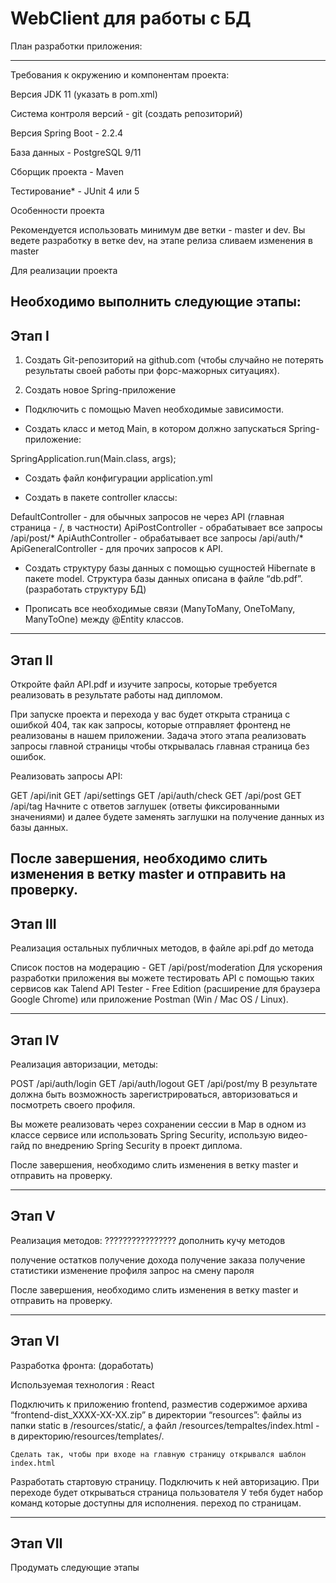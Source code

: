 # WebClient для работы с БД

План разработки приложения:

---------------------------------------------------------------------------------------------------------------------------------------------------------------------------------------------------------------------

Требования к окружению и компонентам проекта:


Версия JDK 11 (указать в pom.xml) 

Система контроля версий - git (создать репозиторий)

Версия Spring Boot - 2.2.4

База данных - PostgreSQL 9/11

Сборщик проекта - Maven

Тестирование* - JUnit 4 или 5


Особенности проекта

Рекомендуется использовать минимум две ветки - master и dev. Вы ведете разработку в ветке dev, на этапе релиза сливаем изменения в master

Для реализации проекта

Необходимо выполнить следующие этапы:
---------------------------------------------------------------------------------------------------------------------------------------------------------------------------------------------------------------------
Этап I
---------------------------------------------------------------------------------------------------------------------------------------------------------------------------------------------------------------------
1. Создать Git-репозиторий на github.com (чтобы случайно не потерять результаты своей работы при форс-мажорных ситуациях).

2. Создать новое Spring-приложение


- Подключить с помощью Maven необходимые зависимости.

- Создать класс и метод Main, в котором должно запускаться Spring-приложение:


SpringApplication.run(Main.class, args);


- Создать файл конфигурации application.yml

- Создать в пакете controller классы:


DefaultController - для обычных запросов не через API (главная страница - /, в частности)
ApiPostController - обрабатывает все запросы /api/post/*
ApiAuthController - обрабатывает все запросы /api/auth/*
ApiGeneralController - для прочих запросов к API.


- Создать структуру базы данных с помощью сущностей Hibernate в пакете model. Структура базы данных описана в файле “db.pdf”. (разработать структуру БД)

- Прописать все необходимые связи (ManyToMany, OneToMany, ManyToOne) между @Entity классов.

---------------------------------------------------------------------------------------------------------------------------------------------------------------------------------------------------------------------
Этап II
---------------------------------------------------------------------------------------------------------------------------------------------------------------------------------------------------------------------
Откройте файл API.pdf и изучите запросы, которые требуется реализовать в результате работы над дипломом.

При запуске проекта и перехода у вас будет открыта страница с ошибкой 404, так как запросы, которые отправляет фронтенд не реализованы в нашем приложении.
Задача этого этапа реализовать запросы главной страницы чтобы открывалась главная страница без ошибок.


Реализовать запросы API:

GET /api/init
GET /api/settings
GET /api/auth/check
GET /api/post
GET /api/tag
Начните с ответов заглушек (ответы фиксированными значениями) и далее будете заменять заглушки на получение данных из базы данных.

После завершения, необходимо слить изменения в ветку master и отправить на проверку.
---------------------------------------------------------------------------------------------------------------------------------------------------------------------------------------------------------------------
Этап III
---------------------------------------------------------------------------------------------------------------------------------------------------------------------------------------------------------------------
Реализация остальных публичных методов, в файле api.pdf до метода

Список постов на модерацию - GET /api/post/moderation
Для ускорения разработки приложения вы можете тестировать API с помощью таких сервисов как Talend API Tester - Free Edition (расширение для браузера Google Chrome) или приложение Postman (Win / Mac OS / Linux).


---------------------------------------------------------------------------------------------------------------------------------------------------------------------------------------------------------------------
Этап IV
---------------------------------------------------------------------------------------------------------------------------------------------------------------------------------------------------------------------

Реализация авторизации, методы:

POST /api/auth/login
GET /api/auth/logout
GET /api/post/my
В результате должна быть возможность зарегистрироваться, авторизоваться и посмотреть своего профиля.

Вы можете реализовать через сохранении сессии в Map в одном из классе сервисе или использовать Spring Security, использую видео-гайд по внедрению Spring Security в проект диплома.

После завершения, необходимо слить изменения в ветку master и отправить на проверку.

 ---------------------------------------------------------------------------------------------------------------------------------------------------------------------------------------------------------------------
Этап V
---------------------------------------------------------------------------------------------------------------------------------------------------------------------------------------------------------------------
Реализация методов: ???????????????? дополнить кучу методов

получение остатков
получение дохода
получение заказа
получение статистики
изменение профиля
запрос на смену пароля


После завершения, необходимо слить изменения в ветку master и отправить на проверку.


---------------------------------------------------------------------------------------------------------------------------------------------------------------------------------------------------------------------
Этап VI
---------------------------------------------------------------------------------------------------------------------------------------------------------------------------------------------------------------------

Разработка фронта: (доработать)

Используемая технология : React

Подключить к приложению frontend, разместив содержимое архива “frontend-dist_XXXX-XX-XX.zip” в директории “resources”:
файлы из папки static в /resources/static/, а файл /resources/tempaltes/index.html - в директорию/resources/templates/.

    Сделать так, чтобы при входе на главную страницу открывался шаблон index.html 

Разработать стартовую страницу. Подключить к ней авторизацию.
При переходе будет открываться страница пользователя
У тебя будет набор команд которые доступны для исполнения.
переход по страницам.

---------------------------------------------------------------------------------------------------------------------------------------------------------------------------------------------------------------------
Этап VII
---------------------------------------------------------------------------------------------------------------------------------------------------------------------------------------------------------------------
Продумать следующие этапы 